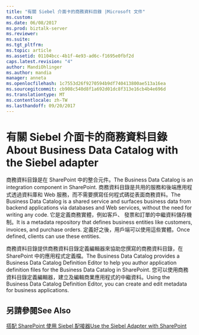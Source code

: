 ```yaml
---
title: "有關 Siebel 介面卡的商務資料目錄 |Microsoft 文件"
ms.custom: 
ms.date: 06/08/2017
ms.prod: biztalk-server
ms.reviewer: 
ms.suite: 
ms.tgt_pltfrm: 
ms.topic: article
ms.assetid: 01104bcc-4b1f-4e93-ad6c-f1695e0fbf2d
caps.latest.revision: "4"
author: MandiOhlinger
ms.author: mandia
manager: anneta
ms.openlocfilehash: 1c7553d26f9270594b9df740413800ae513a16ea
ms.sourcegitcommit: cb908c540d8f1a692d01dc8f313e16cb4b4e696d
ms.translationtype: MT
ms.contentlocale: zh-TW
ms.lasthandoff: 09/20/2017
---
```

# <a name="about-business-data-catalog-with-the-siebel-adapter"></a><span data-ttu-id="10da9-102">有關 Siebel 介面卡的商務資料目錄</span><span class="sxs-lookup"><span data-stu-id="10da9-102">About Business Data Catalog with the Siebel adapter</span></span>
<span data-ttu-id="10da9-103">商務資料目錄是在 SharePoint 中的整合元件。</span><span class="sxs-lookup"><span data-stu-id="10da9-103">The Business Data Catalog is an integration component in SharePoint.</span></span> <span data-ttu-id="10da9-104">商務資料目錄是共用的服務和後端應用程式透過資料庫和 Web 服務，而不需要撰寫任何程式碼從表面商務資料。</span><span class="sxs-lookup"><span data-stu-id="10da9-104">The Business Data Catalog is a shared service and surfaces business data from backend applications via databases and Web services, without the need for writing any code.</span></span> <span data-ttu-id="10da9-105">它是定義商務實體，例如客戶、 發票和訂單的中繼資料儲存機制。</span><span class="sxs-lookup"><span data-stu-id="10da9-105">It is a metadata repository that defines business entities like customers, invoices, and purchase orders.</span></span> <span data-ttu-id="10da9-106">定義好之後，用戶端可以使用這些實體。</span><span class="sxs-lookup"><span data-stu-id="10da9-106">Once defined, clients can use these entities.</span></span>  
  
 <span data-ttu-id="10da9-107">商務資料目錄提供商務資料目錄定義編輯器來協助您撰寫的商務資料目錄，在 SharePoint 中的應用程式定義檔。</span><span class="sxs-lookup"><span data-stu-id="10da9-107">The Business Data Catalog provides a Business Data Catalog Definition Editor to help you author application definition files for the Business Data Catalog in SharePoint.</span></span> <span data-ttu-id="10da9-108">您可以使用商務資料目錄定義編輯器，建立及編輯商業應用程式的中繼資料。</span><span class="sxs-lookup"><span data-stu-id="10da9-108">Using the Business Data Catalog Definition Editor, you can create and edit metadata for business applications.</span></span>  
  
## <a name="see-also"></a><span data-ttu-id="10da9-109">另請參閱</span><span class="sxs-lookup"><span data-stu-id="10da9-109">See Also</span></span>  
 [<span data-ttu-id="10da9-110">搭配 SharePoint 使用 Siebel 配接器</span><span class="sxs-lookup"><span data-stu-id="10da9-110">Use the Siebel Adapter with SharePoint</span></span>](../../adapters-and-accelerators/adapter-siebel/use-the-siebel-adapter-with-sharepoint.md)